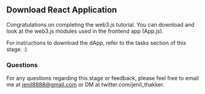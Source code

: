 ## Download React Application
Congratulations on completing the web3.js tutorial. You can download and look at the web3.js modules used in the frontend app (App.js).

For instructions to download the dApp, refer to the tasks section of this stage. :)


### Questions
For any questions regarding this stage or feedback, please feel free to email me at jenil8888@gmail.com or DM at twitter.com/jenil_thakker.